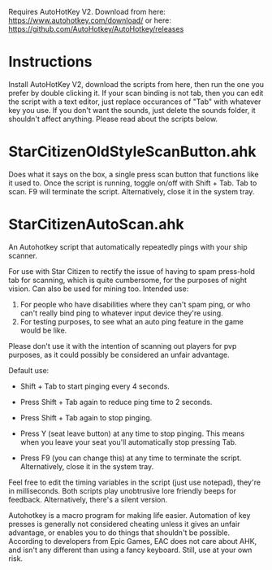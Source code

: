 Requires AutoHotKey V2. Download from here: https://www.autohotkey.com/download/ or here: https://github.com/AutoHotkey/AutoHotkey/releases

# Instructions
Install AutoHotKey V2, download the scripts from here, then run the one you prefer by double clicking it. If your scan binding is not tab, then you can edit the script with a text editor, just replace occurances of "Tab" with whatever key you use. If you don't want the sounds, just delete the sounds folder, it shouldn't affect anything. Please read about the scripts below. 

# StarCitizenOldStyleScanButton.ahk
Does what it says on the box, a single press scan button that functions like it used to. Once the script is running, toggle on/off with Shift + Tab. Tab to scan. F9 will terminate the script. Alternatively, close it in the system tray.

# StarCitizenAutoScan.ahk
An Autohotkey script that automatically repeatedly pings with your ship scanner. 

For use with Star Citizen to rectify the issue of having to spam press-hold tab for scanning, which is quite cumbersome, for the purposes of night vision. Can also be used for mining too.
Intended use: 
1. For people who have disabilities where they can't spam ping, or who can't really bind ping to whatever input device they're using.
2. For testing purposes, to see what an auto ping feature in the game would be like.

Please don't use it with the intention of scanning out players for pvp purposes, as it could possibly be considered an unfair advantage.

Default use:

- Shift + Tab to start pinging every 4 seconds.

- Press Shift + Tab again to reduce ping time to 2 seconds.

- Press Shift + Tab again to stop pinging.

- Press Y (seat leave button) at any time to stop pinging. This means when you leave your seat you'll automatically stop pressing Tab.

- Press F9 (you can change this) at any time to terminate the script. Alternatively, close it in the system tray.

Feel free to edit the timing variables in the script (just use notepad), they're in milliseconds. Both scripts play unobtrusive lore friendly beeps for feedback. Alternatively, there's a silent version.

Autohotkey is a macro program for making life easier. Automation of key presses is generally not considered cheating unless it gives an unfair advantage, or enables you to do things that shouldn't be possible. According to developers from Epic Games, EAC does not care about AHK, and isn't any different than using a fancy keyboard. Still, use at your own risk.